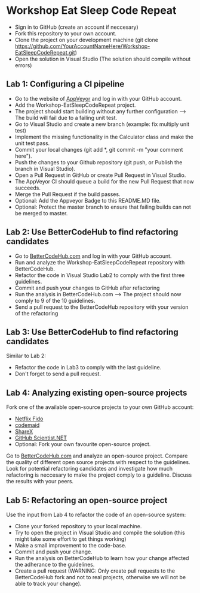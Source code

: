 # Workshop Eat Sleep Code Repeat
* Sign in to GitHub (create an account if neccesary)
* Fork this repository to your own account.
* Clone the project on your development machine (git clone https://github.com/YourAccountNameHere/Workshop-EatSleepCodeRepeat.git)
* Open the solution in Visual Studio (The solution should compile without errors)

## Lab 1: Configuring a CI pipeline

* Go to the website of [AppVeyor](https://appveyor.com) and log in with your GitHub account.
* Add the Workshop-EatSleepCodeRepeat project.
* The project should start building without any further configuration --> The build will fail due to a failing unit test.
* Go to Visual Studio and create a new branch (example: fix multiply unit test)
* Implement the missing functionality in the Calculator class and make the unit test pass.
* Commit your local changes (git add *, git commit -m "your comment here").
* Push the changes to your Github repository (git push, or Publish the branch in Visual Studio).
* Open a Pull Request in GitHub or create Pull Request in Visual Studio. 
* The AppVeyor CI should queue a build for the new Pull Request that now succeeds.
* Merge the Pull Request if the build passes.
* Optional: Add the Appveyor Badge to this README.MD file.
* Optional: Protect the master branch to ensure that failing builds can not be merged to master.


## Lab 2: Use BetterCodeHub to find refactoring candidates
* Go to [BetterCodeHub.com](https://bettercodehub.com) and log in with your GitHub account.
* Run and analyze the Workshop-EatSleepCodeRepeat repository with BetterCodeHub.
* Refactor the code in Visual Studio Lab2 to comply with the first three guidelines.
* Commit and push your changes to GitHub after refactoring
* Run the analysis in BetterCodeHub.com --> The project should now comply to 9 of the 10 guidelines.
* Send a pull request to the BetterCodeHub repository with your version of the refactoring

## Lab 3: Use BetterCodeHub to find refactoring candidates
Similar to Lab 2:
* Refactor the code in Lab3 to comply with the last guideline.
* Don't forget to send a pull request.

## Lab 4: Analyzing existing open-source projects
Fork one of the available open-source projects to your own GitHub account:
* [Netflix Fido](https://github.com/BetterCodeHub/Fido)
* [codemaid](https://github.com/BetterCodeHub/codemaid)
* [ShareX](https://github.com/BetterCodeHub/ShareX)
* [GitHub Scientist.NET](https://github.com/BetterCodeHub/Scientist.net)
* Optional: Fork your own favourite open-source project.

Go to [BetterCodeHub.com](https://bettercodehub.com) and analyze an open-source project.
Compare the quality of different open source projects with respect to the guidelines.
Look for potential refactoring candidates and investigate how much refactoring is neccesary to make the project comply to a guideline.
Discuss the results with your peers.

## Lab 5: Refactoring an open-source project

Use the input from Lab 4 to refactor the code of an open-source system:
* Clone your forked repository to your local machine.
* Try to open the project in Visual Studio and compile the solution (this might take some effort to get things working)
* Make a small improvement to the code-base.
* Commit and push your change.
* Run the analysis on BetterCodeHub to learn how your change affected the adherance to the guidelines.
* Create a pull request (WARNING: Only create pull requests to the BetterCodeHub fork and not to real projects, otherwise we will not be able to track your change).



